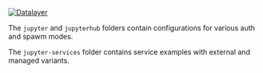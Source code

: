 [![Datalayer](https://docs.datalayer.io/logo/datalayer-25.svg)](https://datalayer.io)

The `jupyter` and `jupyterhub` folders contain configurations for various auth and spawm modes.

The `jupyter-services` folder contains service examples with external and managed variants.
